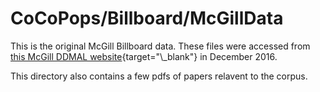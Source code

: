 # CoCoPops/Billboard/McGillData

This is the original McGill Billboard data.
These files were accessed from [this McGill DDMAL website](https://ddmal.music.mcgill.ca/research/The_McGill_Billboard_Project_(Chord_Analysis_Dataset)){target="\_blank"} in December 2016. 

This directory also contains a few pdfs of papers relavent to the corpus.


